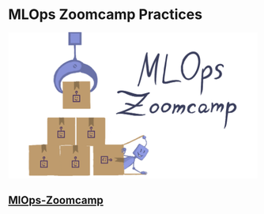 # MLOps Zoomcamp Practices

<p align="center">
    <img src="img/banner.png">
  </a>
</p>

## [MlOps-Zoomcamp](https://github.com/DataTalksClub/mlops-zoomcamp)


